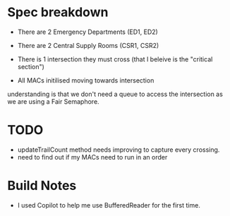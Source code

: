 # Spec breakdown
- There are 2 Emergency Departments (ED1, ED2)
- There are 2 Central Supply Rooms (CSR1, CSR2)
- There is 1 intersection they must cross (that I beleive is the "critical section")

- All MACs initilised moving towards intersection


understanding is that we don't need a queue to access the intersection as we are using a Fair Semaphore.

# TODO 
- updateTrailCount method needs improving to capture every crossing.
- need to find out if my MACs need to run in an order





# Build Notes
- I used Copilot to help me use BufferedReader for the first time.
